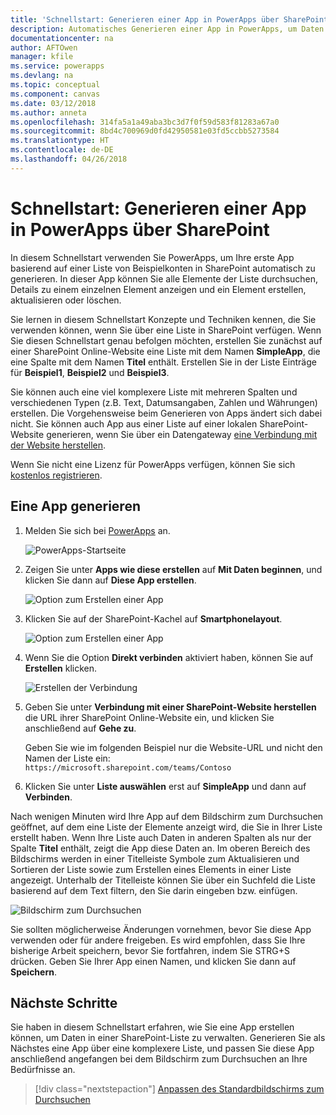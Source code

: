 ```yaml
---
title: 'Schnellstart: Generieren einer App in PowerApps über SharePoint | Microsoft-Dokumentation'
description: Automatisches Generieren einer App in PowerApps, um Daten in einer SharePoint-Liste zu verwalten
documentationcenter: na
author: AFTOwen
manager: kfile
ms.service: powerapps
ms.devlang: na
ms.topic: conceptual
ms.component: canvas
ms.date: 03/12/2018
ms.author: anneta
ms.openlocfilehash: 314fa5a1a49aba3bc3d7f0f59d583f81283a67a0
ms.sourcegitcommit: 8bd4c700969d0fd42950581e03fd5ccbb5273584
ms.translationtype: HT
ms.contentlocale: de-DE
ms.lasthandoff: 04/26/2018
---
```

# <a name="quickstart-for-generating-an-app-in-powerapps-from-sharepoint"></a>Schnellstart: Generieren einer App in PowerApps über SharePoint

In diesem Schnellstart verwenden Sie PowerApps, um Ihre erste App basierend auf einer Liste von Beispielkonten in SharePoint automatisch zu generieren. In dieser App können Sie alle Elemente der Liste durchsuchen, Details zu einem einzelnen Element anzeigen und ein Element erstellen, aktualisieren oder löschen.

Sie lernen in diesem Schnellstart Konzepte und Techniken kennen, die Sie verwenden können, wenn Sie über eine Liste in SharePoint verfügen. Wenn Sie diesen Schnellstart genau befolgen möchten, erstellen Sie zunächst auf einer SharePoint Online-Website eine Liste mit dem Namen **SimpleApp**, die eine Spalte mit dem Namen **Titel** enthält. Erstellen Sie in der Liste Einträge für **Beispiel1**, **Beispiel2** und **Beispiel3**.

Sie können auch eine viel komplexere Liste mit mehreren Spalten und verschiedenen Typen (z.B. Text, Datumsangaben, Zahlen und Währungen) erstellen. Die Vorgehensweise beim Generieren von Apps ändert sich dabei nicht. Sie können auch App aus einer Liste auf einer lokalen SharePoint-Website generieren, wenn Sie über ein Datengateway [eine Verbindung mit der Website herstellen](connect-to-sharepoint.md).

Wenn Sie nicht eine Lizenz für PowerApps verfügen, können Sie sich [kostenlos registrieren](../signup-for-powerapps.md).

## <a name="generate-an-app"></a>Eine App generieren
1. Melden Sie sich bei [PowerApps](https://web.powerapps.com) an.

    ![PowerApps-Startseite](./media/app-from-sharepoint/sign-in.png)

1. Zeigen Sie unter **Apps wie diese erstellen** auf **Mit Daten beginnen**, und klicken Sie dann auf **Diese App erstellen**.

    ![Option zum Erstellen einer App](./media/app-from-sharepoint/make-this-app.png)

1. Klicken Sie auf der SharePoint-Kachel auf **Smartphonelayout**.

    ![Option zum Erstellen einer App](./media/app-from-sharepoint/sharepoint-tile.png)

1. Wenn Sie die Option **Direkt verbinden** aktiviert haben, können Sie auf **Erstellen** klicken.

    ![Erstellen der Verbindung](./media/app-from-sharepoint/create-connection.png)

1. Geben Sie unter **Verbindung mit einer SharePoint-Website herstellen** die URL ihrer SharePoint Online-Website ein, und klicken Sie anschließend auf **Gehe zu**.

    Geben Sie wie im folgenden Beispiel nur die Website-URL und nicht den Namen der Liste ein:<br>`https://microsoft.sharepoint.com/teams/Contoso`

1. Klicken Sie unter **Liste auswählen** erst auf **SimpleApp** und dann auf **Verbinden**.

Nach wenigen Minuten wird Ihre App auf dem Bildschirm zum Durchsuchen geöffnet, auf dem eine Liste der Elemente anzeigt wird, die Sie in Ihrer Liste erstellt haben. Wenn Ihre Liste auch Daten in anderen Spalten als nur der Spalte **Titel** enthält, zeigt die App diese Daten an. Im oberen Bereich des Bildschirms werden in einer Titelleiste Symbole zum Aktualisieren und Sortieren der Liste sowie zum Erstellen eines Elements in einer Liste angezeigt. Unterhalb der Titelleiste können Sie über ein Suchfeld die Liste basierend auf dem Text filtern, den Sie darin eingeben bzw. einfügen. 

![Bildschirm zum Durchsuchen](./media/app-from-sharepoint/browse-screen.png)

Sie sollten möglicherweise Änderungen vornehmen, bevor Sie diese App verwenden oder für andere freigeben. Es wird empfohlen, dass Sie Ihre bisherige Arbeit speichern, bevor Sie fortfahren, indem Sie STRG+S drücken. Geben Sie Ihrer App einen Namen, und klicken Sie dann auf **Speichern**.

## <a name="next-steps"></a>Nächste Schritte
Sie haben in diesem Schnellstart erfahren, wie Sie eine App erstellen können, um Daten in einer SharePoint-Liste zu verwalten. Generieren Sie als Nächstes eine App über eine komplexere Liste, und passen Sie diese App anschließend angefangen bei dem Bildschirm zum Durchsuchen an Ihre Bedürfnisse an.

> [!div class="nextstepaction"]
> [Anpassen des Standardbildschirms zum Durchsuchen](customize-layout-sharepoint.md)